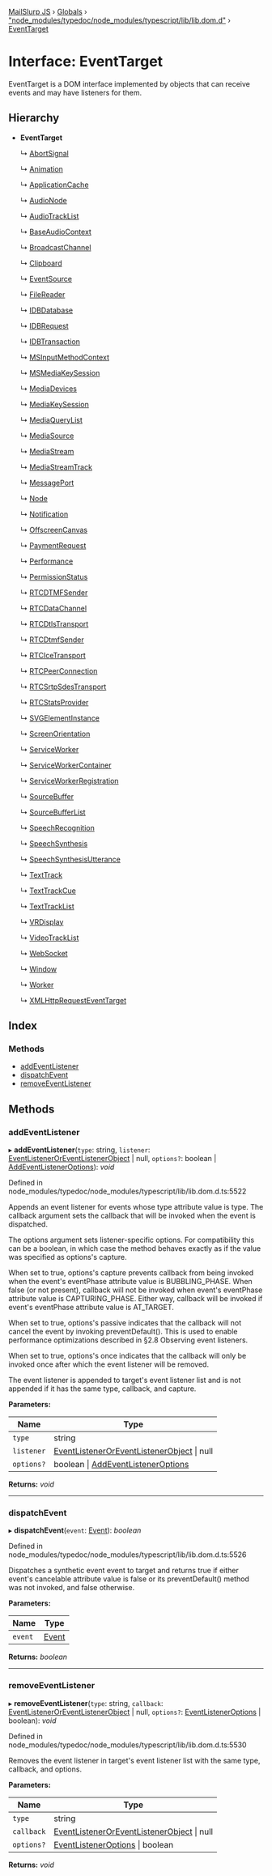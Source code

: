 [MailSlurp JS](../README.md) › [Globals](../globals.md) › ["node_modules/typedoc/node_modules/typescript/lib/lib.dom.d"](../modules/_node_modules_typedoc_node_modules_typescript_lib_lib_dom_d_.md) › [EventTarget](_node_modules_typedoc_node_modules_typescript_lib_lib_dom_d_.eventtarget.md)

# Interface: EventTarget

EventTarget is a DOM interface implemented by objects that can receive events and may have listeners for them.

## Hierarchy

* **EventTarget**

  ↳ [AbortSignal](_node_modules_typedoc_node_modules_typescript_lib_lib_dom_d_.abortsignal.md)

  ↳ [Animation](_node_modules_typedoc_node_modules_typescript_lib_lib_dom_d_.animation.md)

  ↳ [ApplicationCache](_node_modules_typedoc_node_modules_typescript_lib_lib_dom_d_.applicationcache.md)

  ↳ [AudioNode](_node_modules_typedoc_node_modules_typescript_lib_lib_dom_d_.audionode.md)

  ↳ [AudioTrackList](_node_modules_typedoc_node_modules_typescript_lib_lib_dom_d_.audiotracklist.md)

  ↳ [BaseAudioContext](_node_modules_typedoc_node_modules_typescript_lib_lib_dom_d_.baseaudiocontext.md)

  ↳ [BroadcastChannel](_node_modules_typedoc_node_modules_typescript_lib_lib_dom_d_.broadcastchannel.md)

  ↳ [Clipboard](_node_modules_typedoc_node_modules_typescript_lib_lib_dom_d_.clipboard.md)

  ↳ [EventSource](_node_modules_typedoc_node_modules_typescript_lib_lib_dom_d_.eventsource.md)

  ↳ [FileReader](_node_modules_typedoc_node_modules_typescript_lib_lib_dom_d_.filereader.md)

  ↳ [IDBDatabase](_node_modules_typedoc_node_modules_typescript_lib_lib_dom_d_.idbdatabase.md)

  ↳ [IDBRequest](_node_modules_typedoc_node_modules_typescript_lib_lib_dom_d_.idbrequest.md)

  ↳ [IDBTransaction](_node_modules_typedoc_node_modules_typescript_lib_lib_dom_d_.idbtransaction.md)

  ↳ [MSInputMethodContext](_node_modules_typedoc_node_modules_typescript_lib_lib_dom_d_.msinputmethodcontext.md)

  ↳ [MSMediaKeySession](_node_modules_typedoc_node_modules_typescript_lib_lib_dom_d_.msmediakeysession.md)

  ↳ [MediaDevices](_node_modules_typedoc_node_modules_typescript_lib_lib_dom_d_.mediadevices.md)

  ↳ [MediaKeySession](_node_modules_typedoc_node_modules_typescript_lib_lib_dom_d_.mediakeysession.md)

  ↳ [MediaQueryList](_node_modules_typedoc_node_modules_typescript_lib_lib_dom_d_.mediaquerylist.md)

  ↳ [MediaSource](_node_modules_typedoc_node_modules_typescript_lib_lib_dom_d_.mediasource.md)

  ↳ [MediaStream](_node_modules_typedoc_node_modules_typescript_lib_lib_dom_d_.mediastream.md)

  ↳ [MediaStreamTrack](_node_modules_typedoc_node_modules_typescript_lib_lib_dom_d_.mediastreamtrack.md)

  ↳ [MessagePort](_node_modules_typedoc_node_modules_typescript_lib_lib_dom_d_.messageport.md)

  ↳ [Node](_node_modules_typedoc_node_modules_typescript_lib_lib_dom_d_.node.md)

  ↳ [Notification](_node_modules_typedoc_node_modules_typescript_lib_lib_dom_d_.notification.md)

  ↳ [OffscreenCanvas](_node_modules_typedoc_node_modules_typescript_lib_lib_dom_d_.offscreencanvas.md)

  ↳ [PaymentRequest](_node_modules_typedoc_node_modules_typescript_lib_lib_dom_d_.paymentrequest.md)

  ↳ [Performance](_node_modules_typedoc_node_modules_typescript_lib_lib_dom_d_.performance.md)

  ↳ [PermissionStatus](_node_modules_typedoc_node_modules_typescript_lib_lib_dom_d_.permissionstatus.md)

  ↳ [RTCDTMFSender](_node_modules_typedoc_node_modules_typescript_lib_lib_dom_d_.rtcdtmfsender.md)

  ↳ [RTCDataChannel](_node_modules_typedoc_node_modules_typescript_lib_lib_dom_d_.rtcdatachannel.md)

  ↳ [RTCDtlsTransport](_node_modules_typedoc_node_modules_typescript_lib_lib_dom_d_.rtcdtlstransport.md)

  ↳ [RTCDtmfSender](_node_modules_typedoc_node_modules_typescript_lib_lib_dom_d_.rtcdtmfsender-1.md)

  ↳ [RTCIceTransport](_node_modules_typedoc_node_modules_typescript_lib_lib_dom_d_.rtcicetransport.md)

  ↳ [RTCPeerConnection](_node_modules_typedoc_node_modules_typescript_lib_lib_dom_d_.rtcpeerconnection.md)

  ↳ [RTCSrtpSdesTransport](_node_modules_typedoc_node_modules_typescript_lib_lib_dom_d_.rtcsrtpsdestransport.md)

  ↳ [RTCStatsProvider](_node_modules_typedoc_node_modules_typescript_lib_lib_dom_d_.rtcstatsprovider.md)

  ↳ [SVGElementInstance](_node_modules_typedoc_node_modules_typescript_lib_lib_dom_d_.svgelementinstance.md)

  ↳ [ScreenOrientation](_node_modules_typedoc_node_modules_typescript_lib_lib_dom_d_.screenorientation.md)

  ↳ [ServiceWorker](_node_modules_typedoc_node_modules_typescript_lib_lib_dom_d_.serviceworker.md)

  ↳ [ServiceWorkerContainer](_node_modules_typedoc_node_modules_typescript_lib_lib_dom_d_.serviceworkercontainer.md)

  ↳ [ServiceWorkerRegistration](_node_modules_typedoc_node_modules_typescript_lib_lib_dom_d_.serviceworkerregistration.md)

  ↳ [SourceBuffer](_node_modules_typedoc_node_modules_typescript_lib_lib_dom_d_.sourcebuffer.md)

  ↳ [SourceBufferList](_node_modules_typedoc_node_modules_typescript_lib_lib_dom_d_.sourcebufferlist.md)

  ↳ [SpeechRecognition](_node_modules_typedoc_node_modules_typescript_lib_lib_dom_d_.speechrecognition.md)

  ↳ [SpeechSynthesis](_node_modules_typedoc_node_modules_typescript_lib_lib_dom_d_.speechsynthesis.md)

  ↳ [SpeechSynthesisUtterance](_node_modules_typedoc_node_modules_typescript_lib_lib_dom_d_.speechsynthesisutterance.md)

  ↳ [TextTrack](_node_modules_typedoc_node_modules_typescript_lib_lib_dom_d_.texttrack.md)

  ↳ [TextTrackCue](_node_modules_typedoc_node_modules_typescript_lib_lib_dom_d_.texttrackcue.md)

  ↳ [TextTrackList](_node_modules_typedoc_node_modules_typescript_lib_lib_dom_d_.texttracklist.md)

  ↳ [VRDisplay](_node_modules_typedoc_node_modules_typescript_lib_lib_dom_d_.vrdisplay.md)

  ↳ [VideoTrackList](_node_modules_typedoc_node_modules_typescript_lib_lib_dom_d_.videotracklist.md)

  ↳ [WebSocket](_node_modules_typedoc_node_modules_typescript_lib_lib_dom_d_.websocket.md)

  ↳ [Window](_node_modules_typedoc_node_modules_typescript_lib_lib_dom_d_.window.md)

  ↳ [Worker](_node_modules_typedoc_node_modules_typescript_lib_lib_dom_d_.worker.md)

  ↳ [XMLHttpRequestEventTarget](_node_modules_typedoc_node_modules_typescript_lib_lib_dom_d_.xmlhttprequesteventtarget.md)

## Index

### Methods

* [addEventListener](_node_modules_typedoc_node_modules_typescript_lib_lib_dom_d_.eventtarget.md#addeventlistener)
* [dispatchEvent](_node_modules_typedoc_node_modules_typescript_lib_lib_dom_d_.eventtarget.md#dispatchevent)
* [removeEventListener](_node_modules_typedoc_node_modules_typescript_lib_lib_dom_d_.eventtarget.md#removeeventlistener)

## Methods

###  addEventListener

▸ **addEventListener**(`type`: string, `listener`: [EventListenerOrEventListenerObject](../modules/_node_modules_typedoc_node_modules_typescript_lib_lib_dom_d_.md#eventlisteneroreventlistenerobject) | null, `options?`: boolean | [AddEventListenerOptions](_node_modules_typedoc_node_modules_typescript_lib_lib_dom_d_.addeventlisteneroptions.md)): *void*

Defined in node_modules/typedoc/node_modules/typescript/lib/lib.dom.d.ts:5522

Appends an event listener for events whose type attribute value is type. The callback argument sets the callback that will be invoked when the event is dispatched.

The options argument sets listener-specific options. For compatibility this can be a boolean, in which case the method behaves exactly as if the value was specified as options's capture.

When set to true, options's capture prevents callback from being invoked when the event's eventPhase attribute value is BUBBLING_PHASE. When false (or not present), callback will not be invoked when event's eventPhase attribute value is CAPTURING_PHASE. Either way, callback will be invoked if event's eventPhase attribute value is AT_TARGET.

When set to true, options's passive indicates that the callback will not cancel the event by invoking preventDefault(). This is used to enable performance optimizations described in §2.8 Observing event listeners.

When set to true, options's once indicates that the callback will only be invoked once after which the event listener will be removed.

The event listener is appended to target's event listener list and is not appended if it has the same type, callback, and capture.

**Parameters:**

Name | Type |
------ | ------ |
`type` | string |
`listener` | [EventListenerOrEventListenerObject](../modules/_node_modules_typedoc_node_modules_typescript_lib_lib_dom_d_.md#eventlisteneroreventlistenerobject) &#124; null |
`options?` | boolean &#124; [AddEventListenerOptions](_node_modules_typedoc_node_modules_typescript_lib_lib_dom_d_.addeventlisteneroptions.md) |

**Returns:** *void*

___

###  dispatchEvent

▸ **dispatchEvent**(`event`: [Event](_node_modules_typedoc_node_modules_typescript_lib_lib_dom_d_.event.md)): *boolean*

Defined in node_modules/typedoc/node_modules/typescript/lib/lib.dom.d.ts:5526

Dispatches a synthetic event event to target and returns true if either event's cancelable attribute value is false or its preventDefault() method was not invoked, and false otherwise.

**Parameters:**

Name | Type |
------ | ------ |
`event` | [Event](_node_modules_typedoc_node_modules_typescript_lib_lib_dom_d_.event.md) |

**Returns:** *boolean*

___

###  removeEventListener

▸ **removeEventListener**(`type`: string, `callback`: [EventListenerOrEventListenerObject](../modules/_node_modules_typedoc_node_modules_typescript_lib_lib_dom_d_.md#eventlisteneroreventlistenerobject) | null, `options?`: [EventListenerOptions](_node_modules_typedoc_node_modules_typescript_lib_lib_dom_d_.eventlisteneroptions.md) | boolean): *void*

Defined in node_modules/typedoc/node_modules/typescript/lib/lib.dom.d.ts:5530

Removes the event listener in target's event listener list with the same type, callback, and options.

**Parameters:**

Name | Type |
------ | ------ |
`type` | string |
`callback` | [EventListenerOrEventListenerObject](../modules/_node_modules_typedoc_node_modules_typescript_lib_lib_dom_d_.md#eventlisteneroreventlistenerobject) &#124; null |
`options?` | [EventListenerOptions](_node_modules_typedoc_node_modules_typescript_lib_lib_dom_d_.eventlisteneroptions.md) &#124; boolean |

**Returns:** *void*
